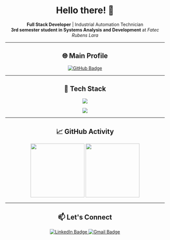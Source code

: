 <h1 align="center">Hello there! 🖖</h1>

<p align="center">
  <strong>Full Stack Developer</strong> | Industrial Automation Technician<br>
  <strong>3rd semester student in Systems Analysis and Development</strong> at <em>Fatec Rubens Lara</em>
</p>

---

<h2 align="center">🌐 Main Profile</h2>

<p align="center">
  <a href="https://github.com/GB-saraiva">
    <img src="https://img.shields.io/badge/-GitHub-0f172a?style=for-the-badge&logo=github&logoColor=0ea5e9" alt="GitHub Badge" />
  </a>
</p>

---

<h2 align="center">🧰 Tech Stack</h2>

<p align="center">
  <img src="https://skillicons.dev/icons?i=blank,javascript,react,redux,nodejs,express,webpack,tailwind,bootstrap,html,css,git,npm,vscode" />
</p>
<p align="center">
  <img src="https://skillicons.dev/icons?i=py,mongodb,mysql,firebase,postman,figma,dotnet,cs,cpp,c,redis,regex,bash,blank" />
</p>

---

<h2 align="center">📈 GitHub Activity</h2>

<p align="center">
  <img src="https://github-readme-stats.vercel.app/api?username=gabriel-saraiva-flooxai&show_icons=true&hide_border=true&theme=dracula&include_all_commits=true" height="170" />
  <img src="https://github-readme-stats.vercel.app/api/top-langs/?username=gabriel-saraiva-flooxai&theme=dracula&hide_border=true&layout=compact" height="170" />
</p>

---

<h2 align="center">📫 Let's Connect</h2>

<p align="center">
  <a href="https://www.linkedin.com/in/gabriel-saraiva-567718284/">
    <img src="https://img.shields.io/badge/-LinkedIn-282a36?style=for-the-badge&logo=linkedin&logoColor=8be9fd" alt="LinkedIn Badge"/>
  </a>
  <a href="mailto:gabriel.saraiva.flooxai@gmail.com">
    <img src="https://img.shields.io/badge/-Gmail-282a36?style=for-the-badge&logo=gmail&logoColor=ff5555" alt="Gmail Badge"/>
  </a>
</p>
